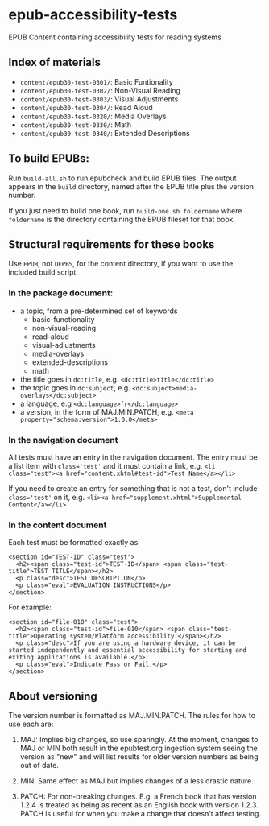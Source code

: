 epub-accessibility-tests
========================

EPUB Content containing accessibility tests for reading systems

## Index of materials

* `content/epub30-test-0301/`: Basic Funtionality
* `content/epub30-test-0302/`: Non-Visual Reading
* `content/epub30-test-0303/`: Visual Adjustments
* `content/epub30-test-0304/`: Read Aloud
* `content/epub30-test-0320/`: Media Overlays 
* `content/epub30-test-0330/`: Math
* `content/epub30-test-0340/`: Extended Descriptions

## To build EPUBs:

Run `build-all.sh` to run epubcheck and build EPUB files. The output appears in the `build` directory, named after the EPUB title plus the version number.

If you just need to build one book, run `build-one.sh foldername` where `foldername` is the directory containing the EPUB fileset for that book.

## Structural requirements for these books

Use `EPUB`, not `OEPBS`, for the content directory, if you want to use the included build script.

### In the package document:

- a topic, from a pre-determined set of keywords
  - basic-functionality
  - non-visual-reading
  - read-aloud
  - visual-adjustments
  - media-overlays
  - extended-descriptions
  - math
- the title goes in `dc:title`, e.g.
```<dc:title>title</dc:title>```
- the topic goes in `dc:subject`, e.g.
```<dc:subject>media-overlays</dc:subject>```
- a language, e.g
```<dc:language>fr</dc:language>```
- a version, in the form of MAJ.MIN.PATCH, e.g.
```<meta property="schema:version">1.0.0</meta>```

### In the navigation document

All tests must have an entry in the navigation document. The entry must be a list item with `class='test'` and it must contain a link, e.g.
```<li class="test"><a href="content.xhtml#test-id">Test Name</a></li>```

If you need to create an entry for something that is not a test, don't include `class='test'` on it, e.g.
```<li><a href="supplement.xhtml">Supplemental Content</a></li>```


### In the content document

Each test must be formatted exactly as:

```
<section id="TEST-ID" class="test">
  <h2><span class="test-id">TEST-ID</span> <span class="test-title">TEST TITLE</span></h2>
  <p class="desc">TEST DESCRIPTION</p>
  <p class="eval">EVALUATION INSTRUCTIONS</p>
</section>
```

For example:

```
<section id="file-010" class="test">
  <h2><span class="test-id">file-010</span> <span class="test-title">Operating system/Platform accessibility:</span></h2>
  <p class="desc">If you are using a hardware device, it can be started independently and essential accessibility for starting and exiting applications is available.</p>
  <p class="eval">Indicate Pass or Fail.</p>
</section>
```

## About versioning

The version number is formatted as MAJ.MIN.PATCH. The rules for how to use each are:

1. MAJ: Implies big changes, so use sparingly. At the moment, changes to MAJ or MIN both result in the epubtest.org ingestion system seeing the version as "new" and will list results for older version numbers as being out of date.

2. MIN: Same effect as MAJ but implies changes of a less drastic nature.

3. PATCH: For non-breaking changes. E.g. a French book that has version 1.2.4 is treated as being as recent as an English book with version 1.2.3. PATCH is useful for when you make a change that doesn't affect testing.
